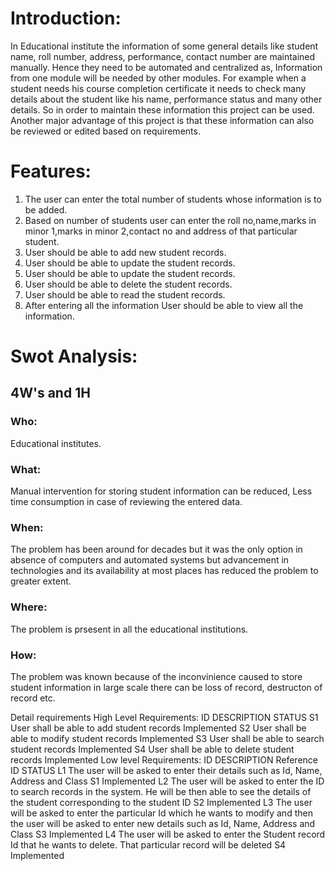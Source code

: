 # Introduction:

In Educational institute the information of some general details like student name, roll number, address, performance, contact number  are maintained manually. Hence they need to be automated and centralized as, Information from one module will be needed by other modules. For example when a student needs his course completion certificate it needs to check many details about the student like his name, performance status  and many other details. So in order to maintain these information this project can be used. Another major advantage of this project is that these information can also be reviewed or edited based on requirements.


# Features:

1. The user can enter the total number of students whose information is to be added. 
2. Based on number of students user can  enter the roll no,name,marks in minor 1,marks in minor 2,contact no and address of that particular student.
3. User should be able to add new student records.
4. User should be able to update the student records.
5. User should be able to update the student records.
6. User should be able to delete the student records.
7. User should be able to read the student records.
8. After entering all the information User should be able to view all the information.


# Swot Analysis:

## 4W's and 1H

### Who: 
  Educational institutes.

### What: 
Manual intervention for storing student information can be reduced, Less time consumption in case of reviewing the entered data.

### When: 
The problem has been around for decades but it was the only option in absence of computers and automated systems but advancement in technologies and its availability at most places has reduced the problem to greater extent.

### Where: 
The problem is prsesent in all the educational institutions.

### How: 
The problem was known because of the inconvinience caused to store student information in large scale there can be loss of record, destructon of record etc.

Detail requirements
High Level Requirements:
ID	DESCRIPTION	STATUS
S1	User shall be able to add student records	Implemented
S2	User shall be able to modify student records	Implemented
S3	User shall be able to search student records	Implemented
S4	User shall be able to delete student records	Implemented
Low level Requirements:
ID	DESCRIPTION	Reference ID	STATUS
L1	The user will be asked to enter their details such as Id, Name, Address and Class	S1	Implemented
L2	The user will be asked to enter the ID to search records in the system. He will be then able to see the details of the student corresponding to the student ID	S2	Implemented
L3	The user will be asked to enter the particular Id which he wants to modify and then the user will be asked to enter new details such as Id, Name, Address and Class	S3	Implemented
L4	The user will be asked to enter the Student record Id that he wants to delete. That particular record will be deleted	S4	Implemented
